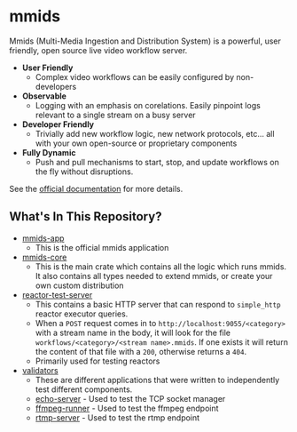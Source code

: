 # mmids

Mmids (Multi-Media Ingestion and Distribution System) is a powerful, user friendly, open source live video workflow server.

* **User Friendly**
    * Complex video workflows can be easily configured by non-developers
* **Observable**
    * Logging with an emphasis on corelations.  Easily pinpoint logs relevant to a single stream on a busy server
* **Developer Friendly**
    * Trivially add new workflow logic, new network protocols, etc... all with your own open-source or proprietary components
* **Fully Dynamic**
    * Push and pull mechanisms to start, stop, and update workflows on the fly without disruptions.

See the [official documentation](https://kalldrexx.github.io/mmids/) for more details.
  
## What's In This Repository?

* [mmids-app](mmids-app) 
  * This is the official mmids application
* [mmids-core](mmids-core) 
  * This is the main crate which contains all the logic which runs mmids.  It also contains all types needed to extend mmids, or create your own custom distribution
* [reactor-test-server](reactor-test-server)
  * This contains a basic HTTP server that can respond to `simple_http` reactor executor queries.  
  * When a `POST` request comes in to `http://localhost:9055/<category>`  with a stream name in the body, it will look for the file `workflows/<category>/<stream name>.mmids`.  If one exists it will return the content of that file with a `200`, otherwise returns a `404`.
  * Primarily used for testing reactors
* [validators](validators)
  * These are different applications that were written to independently test different components.
  * [echo-server](validators/echo-server) - Used to test the TCP socket manager
  * [ffmpeg-runner](validators/ffmpeg-runner) - Used to test the ffmpeg endpoint
  * [rtmp-server](validators/rtmp-server) - Used to test the rtmp endpoint



